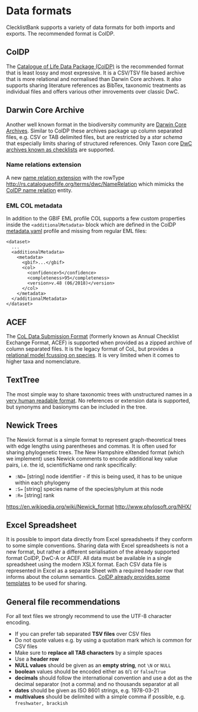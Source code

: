 # Data formats
ClecklistBank supports a variety of data formats for both imports and exports.
The recommended format is ColDP.


## ColDP
The [Catalogue of Life Data Package (ColDP)](https://github.com/CatalogueOfLife/coldp/blob/master/README.md) is the recommended format that is least lossy and most expressive. It is a CSV/TSV file based archive that is more relational and normalised than Darwin Core archives.
It also supports sharing literature references as BibTex, taxonomic treatments as individual files and offers various other imrovements over classic DwC.


## Darwin Core Archive
Another well known format in the biodiversity community are [Darwin Core Archives](https://dwc.tdwg.org/text/). Similar to ColDP these archives package up column separated files, e.g. CSV or TAB delimited files, but are restricted by a *star schema* that especially limits sharing of structured references. Only Taxon core [DwC archives known as checklists](https://github.com/gbif/ipt/wiki/BestPracticesChecklists) are supported.

### Name relations extension
A new [name relation extension](https://rs.gbif.org/sandbox/extension/col-name-relation.xml) with the rowType http://rs.catalogueoflife.org/terms/dwc/NameRelation 
which mimicks the [ColDP name relation](https://github.com/CatalogueOfLife/coldp/blob/master/README.md#namerelation) entity.


### EML COL metadata
In addition to the GBIF EML profile COL supports a few custom properties inside the `<additionalMetadata>` block
which are defined in the ColDP [metadata.yaml](https://github.com/CatalogueOfLife/coldp/blob/master/metadata.yaml) profile and missing from regular EML files:

```
<dataset>
  ...
  <additionalMetadata>
    <metadata>
      <gbif>...</gbif>
      <col>
        <confidence>5</confidence>
        <completeness>95</completeness>
        <version>v.48 (06/2018)</version>
      </col>
    </metadata>
  </additionalMetadata>
</dataset>
```



## ACEF
The [CoL Data Submission Format](CoL_Standard_Dataset_v7_23Sep2014.pdf) (formerly known as Annual Checklist Exchange Format, ACEF) 
is supported when provided as a zipped archive of column separated files. It is the legacy format of CoL, but provides a [relational model fcussing on species](ACEF-ERD.png).
It is very limited when it comes to higher taxa and nomenclature.


## TextTree
The most simple way to share taxonomic trees with unstructured names in a [very human readable format](https://github.com/gbif/text-tree/blob/master/README.md).
No references or extension data is supported, but synonyms and basionyms can be included in the tree.


## Newick Trees
The Newick format is a simple format to represent graph-theoretical trees with edge lengths using parentheses and commas.
It is often used for sharing phylogenetic trees.
The New Hampshire eXtended format (which we implement) uses Newick comments to encode additional key value pairs, i.e. the id, scientificName ond rank specifically:
 
 - `:ND=` [string]  node identifier - if this is being used, it has to be unique within each phylogeny
 - `:S=` [string] species name of the species/phylum at this node
 - `:R=` [string] rank
 

https://en.wikipedia.org/wiki/Newick_format
http://www.phylosoft.org/NHX/


## Excel Spreadsheet
It is possible to import data directly from Excel spreadsheets if they conform to some simple conventions.
Sharing data with Excel spreadsheets is not a new format, but rather a different serialisation of the already supported format ColDP, DwC-A or ACEF.
All data must be available in a single spreadsheet using the modern XSLX format.
Each CSV data file is represented in Excel as a separate Sheet with a required header row that informs about the column semantics.
[ColDP already provides some templates](https://github.com/CatalogueOfLife/coldp/tree/master/templates) to be used for sharing.


## General file recommendations
For all text files we strongly recommend to use the UTF-8 character encoding.

 - If you can prefer tab separated **TSV files** over CSV files
 - Do not quote values e.g. by using a quotation mark which is common for CSV files
 - Make sure to **replace all TAB characters** by a simple spaces
 - Use a **header row** 
 - **NULL values** should be given as an **empty string**, not ```\N``` or ```NULL```
 - **boolean** values should be encoded either as ```0```/```1``` or ```false```/```true```
 - **decimals** should follow the international convention and use a dot as the decimal separator (not a comma) and no thousands separator at all
 - **dates** should be given as ISO 8601 strings, e.g. 1978-03-21
 - **multivalues** should be delimited with a simple comma if possible, e.g. ```freshwater, brackish```
